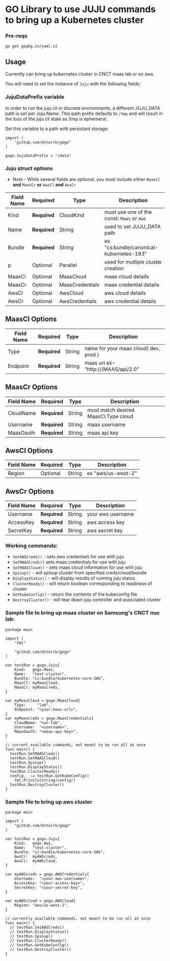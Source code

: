 # GO Library to use JUJU commands to bring up a Kubernetes cluster

### Pre-reqs
`go get gopkg.in/yaml.v2`

## Usage
Currently can bring up kubernetes cluster in CNCT maas lab or on aws.

You will need to set the instance of `Juju` with the following fields:

### JujuDataPrefix variable
In order to run the juju cli in discrete environments, a different JUJU_DATA path is set per 
Juju.Name. This path prefix defaults to `/tmp` and will result in the loss of the juju cli
state as /tmp is ephemeral. 

Set this variable to a path with persistant storage:
```
import (
    "github.com/dstorck/gogo"
)

gogo.JujuDataPrefix = "/data"
```

### Juju struct options
* Note - While several fields are optional, you must include either `MaasCl` __and__ `MaasCr` __or__ `AwsCl` __and__ `AwsCr`

| Field Name     | Required    | Type            | Description                                 |
| -------------- | ----------- | --------------- | ------------------------------------------- |
| Kind           | __Required__| CloudKind       | must use one of the const: `Maas` or `Aws`  |
| Name           | __Required__| String          | used to set JUJU_DATA path                  |
| Bundle         | __Required__| String          | ex "cs:bundle/canonical-kubernetes-193"     |
| p  						 |  Optional   | Parallel        | used for multiple cluster creation          |
| MaasCl         | Optional    | MaasCloud       | maas cloud details                          |
| MaasCr         | Optional    | MaasCredentials | maas credential details                     |
| AwsCl          | Optional    | AwsCloud        | aws cloud details                           |
| AwsCr          | Optional    | AwsCredentials  | aws credential details                      |

## MaasCl Options
| Field Name     | Required    | Type            | Description                             |
| -------------- | ----------- | --------------- | --------------------------------------- |
| Type           |__Required__ | String          | name for your maas cloud( dev, prod )   |
| Endpoint       |__Required__ | String          | maas url ex-"http://<ip>/MAAS/api/2.0"  |

## MaasCr Options
| Field Name     | Required    | Type            | Description                             |
| -------------- | ----------- | --------------- | --------------------------------------- |
| CloudName      | __Required__| String          | must match desired MaasCl.Type cloud    |
| Username       | __Required__| String          | maas username 													 |
| MaasOauth      | __Required__| String          | maas api key                            |

## AwsCl Options
| Field Name     | Required    | Type            | Description                             |
| -------------- | ----------- | --------------- | --------------------------------------- |
| Region         | Optional    | String          | ex "aws/us-west-2"                      |

## AwsCr Options
| Field Name     | Required    | Type            | Description                             |
| -------------- | ----------- | --------------- | --------------------------------------- |
| Username       | __Required__| String          | your aws username                       |
| AccessKey      | __Required__| String          | aws access key                          |
| SecretKey      | __Required__| String          | aws secret key                          |

### Working commands:

- `SetAWSCreds()` - sets aws credentials for use with juju
- `SetMAASCreds()` sets maas credentials for use with juju
- `SetMAASCloud()` - sets maas cloud information for use with juju
- `Spinup()` - will spinup cluster from specified creds/cloud/bundle
- `DisplayStatus()` - will display results of running juju status
- `ClusterReady()` - will return boolean corresponding to readiness of cluster
- `GetKubeConfig()` - return the contents of the kubeconfig file
- `DestroyCluster()` - will tear down juju controller and associated cluster


### Sample file to bring up maas cluster on Samsung's CNCT nuc lab:

```
package main

import (
	"fmt"

	"github.com/dstorck/gogo"
)

var testRun = gogo.Juju{
	Kind:   gogo.Maas,
	Name:   "test-cluster",
	Bundle: "cs:bundle/kubernetes-core-306",
	MaasCl: myMaasCloud,
	MaasCr: myMaasCreds,
}

var myMaasCloud = gogo.MaasCloud{
	Type:     "lab",
	Endpoint: "<your-maas-url>",
}
var myMaasCreds = gogo.MaasCredentials{
	CloudName: "nuc-lab",
	Username:  "<username>",
	MaasOauth: "<maas-api-key>",
}

// current available commands, not meant to be run all at once
func main() {
  testRun.SetMAASCreds()
  testRun.SetMAASCloud()
  testRun.Spinup()
  testRun.DisplayStatus()
  testRun.ClusterReady()
  config,_ := testRun.GetKubeConfig()
	fmt.Println(string(config))
  testRun.DestroyCluster()
}
```

### Sample file to bring up aws cluster
```
package main

import (
	"github.com/dstorck/gogo"
)

var testRun = gogo.Juju{
	Kind:   gogo.Aws,
	Name:   "test-cluster",
	Bundle: "cs:bundle/kubernetes-core-306",
	AwsCr:  myAWScreds,
	AwsCl:  myAWScloud,
}

var myAWScreds = gogo.AWSCredentials{
	Username:  "<your-aws-username>",
	AccessKey: "<your-access-key>",
	SecretKey: "<your-secret-key",
}

var myAWScloud = gogo.AWSCloud{
	Region: "aws/us-west-2",
}

// currently available commands, not meant to be run all at once
func main() {
  // testRun.SetAWSCreds()
  // testRun.DisplayStatus()
  // testRun.Spinup()
  // testRun.ClusterReady()
  // testRun.GetKubeConfig()
  // testRun.DestroyCluster()
}
```
